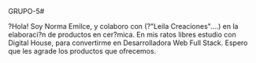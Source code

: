 GRUPO-5#

?Hola!
 Soy Norma Emilce, y colaboro con (?"Leila Creaciones"....)  en la elaboraci?n de productos en cer?mica.
 En mis ratos libres estudio con Digital House, para convertirme en Desarrolladora Web Full Stack.
 Espero que les agrade los productos que ofrecemos.